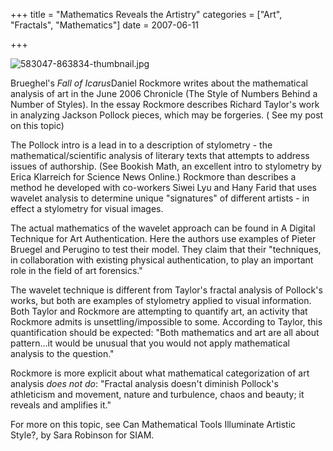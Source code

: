 +++
title = "Mathematics Reveals the Artistry"
categories = ["Art", "Fractals", "Mathematics"]
date = 2007-06-11


+++


<img alt="583047-863834-thumbnail.jpg" src="https://www.fractalog.com/jpg/583047-863834-thumbnail.jpg" />

Brueghel's <em>Fall of Icarus</em>Daniel Rockmore writes about the mathematical analysis of art in the June 2006 Chronicle (The Style of Numbers Behind a Number of Styles). In the essay Rockmore describes Richard Taylor's work in analyzing Jackson Pollock pieces, which may be forgeries. ( See my post on this topic)
     
The Pollock intro is a lead in to a description of stylometry - the mathematical/scientific analysis of literary texts that attempts to address issues of authorship. (See  Bookish Math, an excellent intro to stylometry by Erica Klarreich for Science News Online.) Rockmore than describes a method he developed with co-workers Siwei Lyu and Hany Farid that uses wavelet analysis to determine unique &quot;signatures&quot; of different artists - in effect a stylometry for visual images.
   
The actual mathematics of the wavelet approach can be found in A Digital Technique for Art Authentication. Here the authors use examples of Pieter Bruegel and Perugino to test their model. They claim that their &quot;techniques, in collaboration with existing physical authentication, to play an important role in the field of art forensics.&quot;
   
The wavelet technique is different from Taylor's fractal analysis of Pollock's works, but both are examples of stylometry applied to visual information. Both Taylor and Rockmore are attempting to quantify art, an activity that Rockmore admits is unsettling/impossible to some. According to Taylor, this quantification should be expected: &quot;Both mathematics and art are all about pattern...it would be unusual that you would not apply mathematical analysis to the question.&quot;
   
Rockmore is more explicit about what mathematical categorization of art analysis <em>does not do</em>: &quot;Fractal analysis doesn't diminish Pollock's athleticism and movement, nature and turbulence, chaos and beauty; it reveals and amplifies it.&quot;
  
For more on this topic, see Can Mathematical Tools Illuminate Artistic Style?, by Sara Robinson for SIAM.
